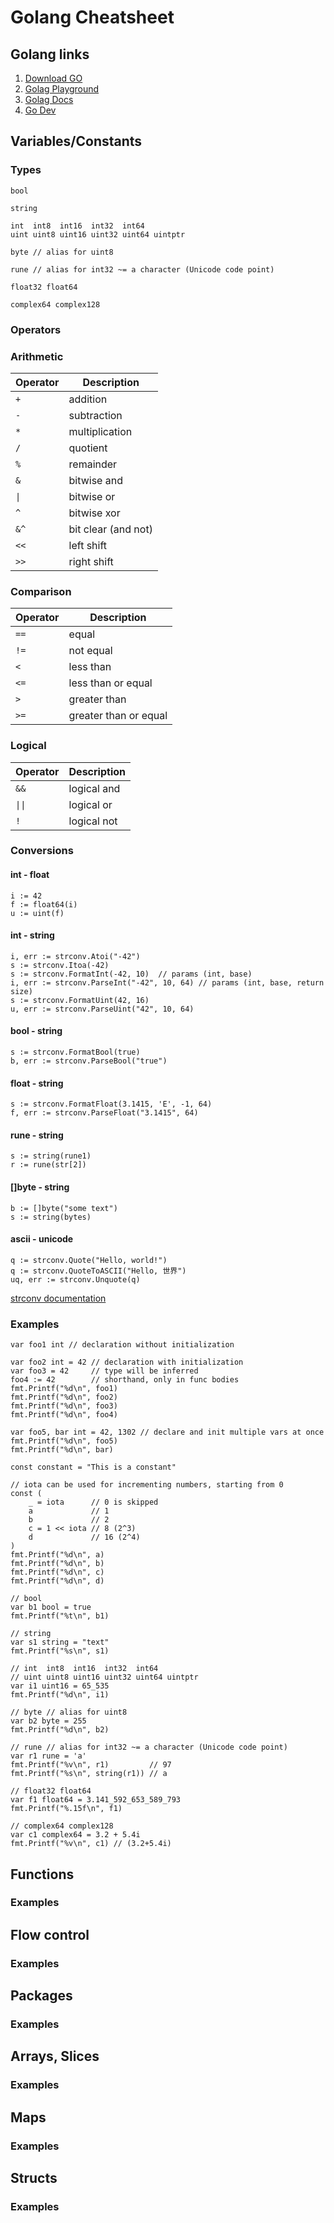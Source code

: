 Golang Cheatsheet
===================================

## Golang links
1. [Download GO](https://golang.org/dl/)
2. [Golag Playground](https://play.golang.org/)
3. [Golag Docs](https://golang.org/pkg/)
4. [Go Dev](https://go.dev/)

## Variables/Constants
### Types
```
bool

string

int  int8  int16  int32  int64
uint uint8 uint16 uint32 uint64 uintptr

byte // alias for uint8

rune // alias for int32 ~= a character (Unicode code point)

float32 float64

complex64 complex128
```

### Operators
### Arithmetic
|Operator|Description|
|--------|-----------|
|`+`|addition|
|`-`|subtraction|
|`*`|multiplication|
|`/`|quotient|
|`%`|remainder|
|`&`|bitwise and|
|`\|`|bitwise or|
|`^`|bitwise xor|
|`&^`|bit clear (and not)|
|`<<`|left shift|
|`>>`|right shift|

### Comparison
|Operator|Description|
|--------|-----------|
|`==`|equal|
|`!=`|not equal|
|`<`|less than|
|`<=`|less than or equal|
|`>`|greater than|
|`>=`|greater than or equal|

### Logical
|Operator|Description|
|--------|-----------|
|`&&`|logical and|
|`\|\|`|logical or|
|`!`|logical not|

### Conversions
#### int - float
```
i := 42
f := float64(i)
u := uint(f)
```

#### int - string
```
i, err := strconv.Atoi("-42")
s := strconv.Itoa(-42)
s := strconv.FormatInt(-42, 10)  // params (int, base)
i, err := strconv.ParseInt("-42", 10, 64) // params (int, base, return size)
s := strconv.FormatUint(42, 16)
u, err := strconv.ParseUint("42", 10, 64)
```

#### bool - string
```
s := strconv.FormatBool(true)
b, err := strconv.ParseBool("true")

```

#### float - string
```
s := strconv.FormatFloat(3.1415, 'E', -1, 64)
f, err := strconv.ParseFloat("3.1415", 64)

```

#### rune - string
```
s := string(rune1)
r := rune(str[2])

```

#### []byte - string
```
b := []byte("some text")
s := string(bytes)

```

#### ascii - unicode
```
q := strconv.Quote("Hello, world!")
q := strconv.QuoteToASCII("Hello, 世界")
uq, err := strconv.Unquote(q)
```

[strconv documentation](https://golang.org/pkg/strconv/#ParseInt)

### Examples
```
var foo1 int // declaration without initialization

var foo2 int = 42 // declaration with initialization
var foo3 = 42     // type will be inferred
foo4 := 42        // shorthand, only in func bodies
fmt.Printf("%d\n", foo1)
fmt.Printf("%d\n", foo2)
fmt.Printf("%d\n", foo3)
fmt.Printf("%d\n", foo4)

var foo5, bar int = 42, 1302 // declare and init multiple vars at once
fmt.Printf("%d\n", foo5)
fmt.Printf("%d\n", bar)

const constant = "This is a constant"

// iota can be used for incrementing numbers, starting from 0
const (
    _ = iota      // 0 is skipped
    a             // 1
    b             // 2
    c = 1 << iota // 8 (2^3)
    d             // 16 (2^4)
)
fmt.Printf("%d\n", a)
fmt.Printf("%d\n", b)
fmt.Printf("%d\n", c)
fmt.Printf("%d\n", d)

// bool
var b1 bool = true
fmt.Printf("%t\n", b1)

// string
var s1 string = "text"
fmt.Printf("%s\n", s1)

// int  int8  int16  int32  int64
// uint uint8 uint16 uint32 uint64 uintptr
var i1 uint16 = 65_535
fmt.Printf("%d\n", i1)

// byte // alias for uint8
var b2 byte = 255
fmt.Printf("%d\n", b2)

// rune // alias for int32 ~= a character (Unicode code point)
var r1 rune = 'a'
fmt.Printf("%v\n", r1)         // 97
fmt.Printf("%s\n", string(r1)) // a

// float32 float64
var f1 float64 = 3.141_592_653_589_793
fmt.Printf("%.15f\n", f1)

// complex64 complex128
var c1 complex64 = 3.2 + 5.4i
fmt.Printf("%v\n", c1) // (3.2+5.4i)
```

## Functions
### Examples

## Flow control
### Examples

## Packages
### Examples

## Arrays, Slices
### Examples

## Maps
### Examples

## Structs
### Examples
